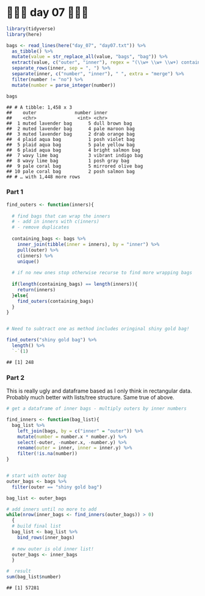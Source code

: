 🎄🎄🎄 day 07 🎄🎄🎄
================

``` r
library(tidyverse)
library(here)
```

``` r
bags <- read_lines(here("day_07", "day07.txt")) %>% 
  as_tibble() %>% 
  mutate(value = str_replace_all(value, "bags", "bag")) %>% 
  extract(value, c("outer", "inner"), regex = "(\\w+ \\w+ \\w+) contain (.+)\\.") %>% 
  separate_rows(inner, sep = ", ") %>%
  separate(inner, c("number", "inner"), " ", extra = "merge") %>% 
  filter(number != "no") %>% 
  mutate(number = parse_integer(number))

bags
```

    ## # A tibble: 1,458 x 3
    ##    outer              number inner             
    ##    <chr>               <int> <chr>             
    ##  1 muted lavender bag      5 dull brown bag    
    ##  2 muted lavender bag      4 pale maroon bag   
    ##  3 muted lavender bag      2 drab orange bag   
    ##  4 plaid aqua bag          1 posh violet bag   
    ##  5 plaid aqua bag          5 pale yellow bag   
    ##  6 plaid aqua bag          4 bright salmon bag 
    ##  7 wavy lime bag           3 vibrant indigo bag
    ##  8 wavy lime bag           1 posh gray bag     
    ##  9 pale coral bag          5 mirrored olive bag
    ## 10 pale coral bag          2 posh salmon bag   
    ## # … with 1,448 more rows

### Part 1

``` r
find_outers <- function(inners){
  
  # find bags that can wrap the inners
  # - add in inners with c(inners)
  # - remove duplicates
  
  containing_bags <- bags %>% 
    inner_join(tibble(inner = inners), by = "inner") %>% 
    pull(outer) %>% 
    c(inners) %>% 
    unique()
  
  # if no new ones stop otherwise recurse to find more wrapping bags
  
  if(length(containing_bags) == length(inners)){
    return(inners)
  }else{
    find_outers(containing_bags)
  }
}


# Need to subtract one as method includes oringinal shiny gold bag!

find_outers("shiny gold bag") %>% 
  length() %>% 
  `-`(1)
```

    ## [1] 248

### Part 2

This is really ugly and dataframe based as I only think in rectangular
data. Probably much better with lists/tree structure. Same true of
above.

``` r
# get a dataframe of inner bags - multiply outers by inner numbers

find_inners <- function(bag_list){
  bag_list %>% 
    left_join(bags, by = c("inner" = "outer")) %>% 
    mutate(number = number.x * number.y) %>% 
    select(-outer, -number.x, -number.y) %>% 
    rename(outer = inner, inner = inner.y) %>% 
    filter(!is.na(number))
}


# start with outer bag
outer_bags <- bags %>% 
  filter(outer == "shiny gold bag")

bag_list <- outer_bags

# add inners until no more to add
while(nrow(inner_bags <- find_inners(outer_bags)) > 0)
  {
  # build final list
  bag_list <- bag_list %>% 
    bind_rows(inner_bags)
  
  # new outer is old inner list!
  outer_bags <- inner_bags
  }

#  result
sum(bag_list$number)
```

    ## [1] 57281
